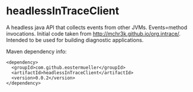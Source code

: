headlessInTraceClient
=====================

A headless java API that collects events from other JVMs.  Events=method invocations.  Initial code taken from http://mchr3k.github.io/org.intrace/.  Intended to be used for building diagnostic applications.


Maven dependency info:
```
<dependency>
  <groupId>com.github.eostermueller</groupId>
  <artifactId>headlessInTraceClient</artifactId>
  <version>0.0.2</version>
</dependency>
```
